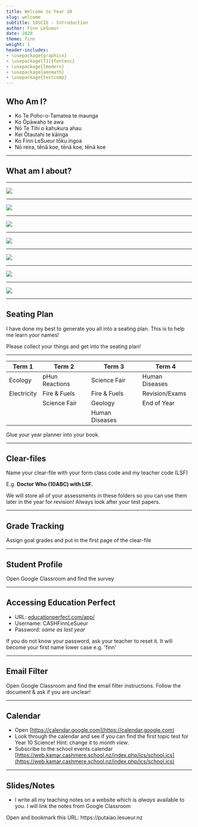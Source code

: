 ```yaml
---
title: Welcome to Year 10
slug: welcome
subtitle: 10SCIE - Introduction
author: Finn LeSueur
date: 2020
theme: finn
weight: 1
header-includes:
- \usepackage{graphicx}
- \usepackage[T1]{fontenc}
- \usepackage{lmodern}
- \usepackage{amsmath}
- \usepackage{textcomp}
---
```


## Who Am I?

- Ko Te Poho-o-Tamatea te maunga
- Ko Ōpāwaho te awa
- Nō Te Tihi o kahukura ahau
- Kei Ōtautahi te kāinga
- Ko Finn LeSueur tōku ingoa
- Nō reira, tēnā koe, tēnā koe, tēnā koe

---

## What am I about?

---

![](../assets/mt-rintoul.jpeg)

---

![](../assets/running.jpeg)

---

![](../assets/mt-barrossa.jpeg)

---

![](../assets/skiing.jpeg)

---

![](../assets/rock-climbing.jpeg)

---

![](../assets/kayaking.jpeg)

---

![](../assets/cycling.jpeg)

---

## Seating Plan

I have done my best to generate you all into a seating plan. This is to help me learn your names!

<p class="instruction">Please collect your things and get into the seating plan!</p>

---

|    Term 1   |     Term 2     |     Term 3     |     Term 4     |
|-------------|----------------|----------------|----------------|
| Ecology     | pHun Reactions | Science Fair   | Human Diseases |
| Electricity | Fire & Fuels   | Fire & Fuels   | Revision/Exams |
|             | Science Fair   | Geology        | End of Year    |
|             |                | Human Diseases |                |

<p class="instruction">Glue your year planner into your book.</p>

---

## Clear-files

<p class="instruction">Name your clear-file with your form class code and my teacher code (LSF)</p>

E.g. __Doctor Who (10ABC) with LSF.__

We will store all of your assessments in these folders so you can use them later in the year for revision! Always look after your test papers.

---

## Grade Tracking

<p class="instruction">Assign goal grades and put in the first page of the clear-file</p>

---

## Student Profile

<p class="instruction">Open Google Classroom and find the survey</p>

---

## Accessing Education Perfect

- URL: [educationperfect.com/app/](educationperfect.com/app/)
- Username: CASHFinnLeSueur
- Password: _same as last year_

<p class="instruction">If you do not know your password, ask your teacher to reset it. It will become your first name lower case e.g. 'finn'</p>

---

## Email Filter

<p class="instruction">Open Google Classroom and find the email filter instructions. Follow the document & ask if you are unclear!</p>

---

## Calendar

- Open [https://calendar.google.com](https://calendar.google.com)
- Look through the calendar and see if you can find the first topic test for Year 10 Science! Hint: change it to _month view_.
- Subscribe to the school events calendar [https://web.kamar.cashmere.school.nz/index.php/ics/school.ics](https://web.kamar.cashmere.school.nz/index.php/ics/school.ics)

---

## Slides/Notes

- I write all my teaching notes on a website which is _always_ available to you. I will link the notes from Google Classroom

<p class="instruction">Open and bookmark this URL: https://putaiao.lesueur.nz</p>